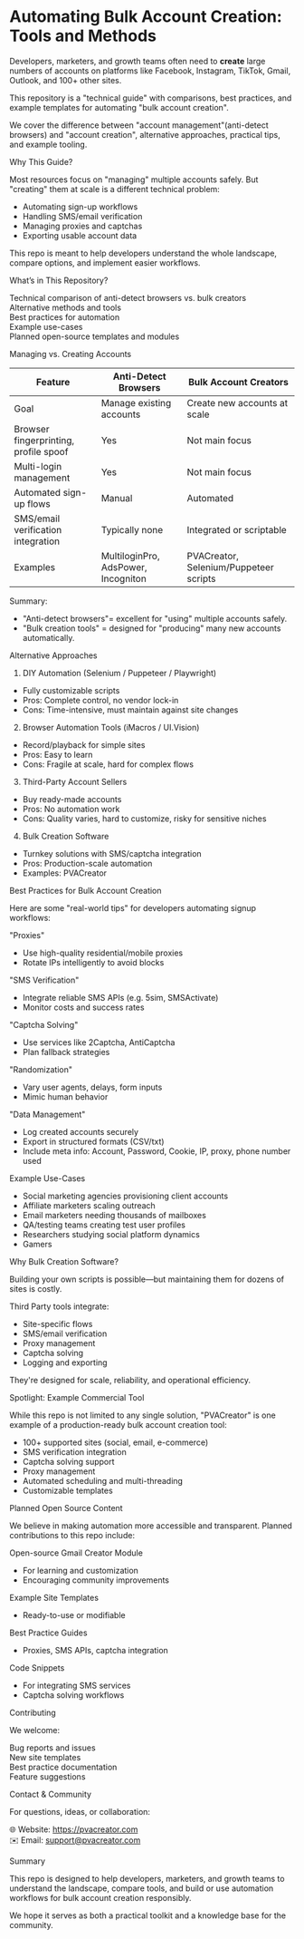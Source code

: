 # Automating Bulk Account Creation: Tools and Methods

Developers, marketers, and growth teams often need to **create** large numbers of accounts on platforms like Facebook, Instagram, TikTok, Gmail, Outlook, and 100+ other sites.  

This repository is a "technical guide" with comparisons, best practices, and example templates for automating "bulk account creation".  

We cover the difference between "account management"(anti-detect browsers) and "account creation", alternative approaches, practical tips, and example tooling.

Why This Guide?

Most resources focus on "managing" multiple accounts safely. But "creating" them at scale is a different technical problem:

- Automating sign-up workflows
- Handling SMS/email verification
- Managing proxies and captchas
- Exporting usable account data

This repo is meant to help developers understand the whole landscape, compare options, and implement easier workflows.


What’s in This Repository?

Technical comparison of anti-detect browsers vs. bulk creators  
Alternative methods and tools  
Best practices for automation  
Example use-cases  
Planned open-source templates and modules

Managing vs. Creating Accounts

| Feature                                | Anti-Detect Browsers                 | Bulk Account Creators                   |
| -------------------------------------- | ------------------------------------ | ----------------------------------------|
| Goal                                   | Manage existing accounts             | Create new accounts at scale            |
| Browser fingerprinting, profile spoof  | Yes                                  | Not main focus                          |
| Multi-login management                 | Yes                                  | Not main focus                          |
| Automated sign-up flows                | Manual                               | Automated                               |
| SMS/email verification integration     | Typically none                       | Integrated or scriptable                |
| Examples                               | MultiloginPro, AdsPower, Incogniton  | PVACreator, Selenium/Puppeteer scripts  |

Summary:  
- "Anti-detect browsers"= excellent for "using" multiple accounts safely.  
- "Bulk creation tools" = designed for "producing" many new accounts automatically.

Alternative Approaches

1. DIY Automation (Selenium / Puppeteer / Playwright)
- Fully customizable scripts
- Pros: Complete control, no vendor lock-in
- Cons: Time-intensive, must maintain against site changes

2. Browser Automation Tools (iMacros / UI.Vision)
- Record/playback for simple sites
- Pros: Easy to learn
- Cons: Fragile at scale, hard for complex flows

3. Third-Party Account Sellers
- Buy ready-made accounts
- Pros: No automation work
- Cons: Quality varies, hard to customize, risky for sensitive niches

4. Bulk Creation Software
- Turnkey solutions with SMS/captcha integration
- Pros: Production-scale automation
- Examples: PVACreator 

Best Practices for Bulk Account Creation

Here are some "real-world tips" for developers automating signup workflows:

"Proxies" 
- Use high-quality residential/mobile proxies  
- Rotate IPs intelligently to avoid blocks  

"SMS Verification"
- Integrate reliable SMS APIs (e.g. 5sim, SMSActivate)  
- Monitor costs and success rates  

"Captcha Solving"  
- Use services like 2Captcha, AntiCaptcha  
- Plan fallback strategies  

"Randomization"
- Vary user agents, delays, form inputs  
- Mimic human behavior  

"Data Management"
- Log created accounts securely  
- Export in structured formats (CSV/txt)  
- Include meta info: Account, Password, Cookie, IP,  proxy, phone number used  


Example Use-Cases

- Social marketing agencies provisioning client accounts
- Affiliate marketers scaling outreach
- Email marketers needing thousands of mailboxes
- QA/testing teams creating test user profiles
- Researchers studying social platform dynamics
- Gamers

Why Bulk Creation Software?

Building your own scripts is possible—but maintaining them for dozens of sites is costly.  

Third Party tools integrate:  
- Site-specific flows  
- SMS/email verification  
- Proxy management  
- Captcha solving  
- Logging and exporting  

They're designed for scale, reliability, and operational efficiency.  


Spotlight: Example Commercial Tool

While this repo is not limited to any single solution, "PVACreator" is one example of a production-ready bulk account creation tool:

- 100+ supported sites (social, email, e-commerce)  
- SMS verification integration  
- Captcha solving support  
- Proxy management  
- Automated scheduling and multi-threading  
- Customizable templates  


Planned Open Source Content

We believe in making automation more accessible and transparent. Planned contributions to this repo include:

Open-source Gmail Creator Module  
- For learning and customization
- Encouraging community improvements

Example Site Templates
- Ready-to-use or modifiable

Best Practice Guides  
- Proxies, SMS APIs, captcha integration

Code Snippets
- For integrating SMS services
- Captcha solving workflows


Contributing

We welcome:

Bug reports and issues  
New site templates  
Best practice documentation  
Feature suggestions

Contact & Community

For questions, ideas, or collaboration:

🌐 Website: https://pvacreator.com  
✉️ Email: support@pvacreator.com  


Summary

This repo is designed to help developers, marketers, and growth teams to understand the landscape, compare tools, and build or use automation workflows for bulk account creation responsibly.  

We hope it serves as both a practical toolkit and a knowledge base for the community.

